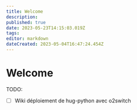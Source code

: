 ```yaml
---
title: Welcome
description: 
published: true
date: 2023-05-23T14:15:03.019Z
tags: 
editor: markdown
dateCreated: 2023-05-04T16:47:24.454Z
---
```


# Welcome
TODO:
- [ ] Wiki déploiement de hug-python avec o2switch